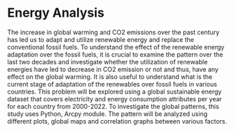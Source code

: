 # Energy Analysis
The increase in global warming and CO2 emissions over the past century has led us to 
adapt and utilize renewable energy and replace the conventional fossil fuels. To understand the 
effect of the renewable energy adaptation over the fossil fuels, it is crucial to examine the pattern 
over the last two decades and investigate whether the utilization of renewable energies have led 
to decrease in CO2 emission or not and thus, have any effect on the global warming. It is also 
useful to understand what is the current stage of adaptation of the renewables over fossil fuels in 
various countries.
This problem will be explored using a global sustainable energy dataset that covers 
electricity and energy consumption attributes per year for each country from 2000-2022. To
investigate the global patterns, this study uses Python, Arcpy module. The pattern will be 
analyzed using different plots, global maps and correlation graphs between various factors.
